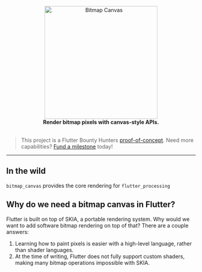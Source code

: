 <p align="center">
  <img src="https://user-images.githubusercontent.com/7259036/173299511-3b031cd5-6232-4804-aa16-be635581dd73.png" width="300" alt="Bitmap Canvas"><br>
  <span><b>Render bitmap pixels with canvas-style APIs.</b></span><br><br>
</p>


> This project is a Flutter Bounty Hunters [proof-of-concept](https://policies.flutterbountyhunters.com/proof-of-concept). Need more capabilities? [Fund a milestone](https://policies.flutterbountyhunters.com/fund-milestone) today!

--- 

## In the wild
`bitmap_canvas` provides the core rendering for `flutter_processing`

## Why do we need a bitmap canvas in Flutter?
Flutter is built on top of SKIA, a portable rendering system. Why would we want to add software
bitmap rendering on top of that? There are a couple answers:

1. Learning how to paint pixels is easier with a high-level language, rather than shader languages.
2. At the time of writing, Flutter does not fully support custom shaders, making many bitmap operations impossible with SKIA.

